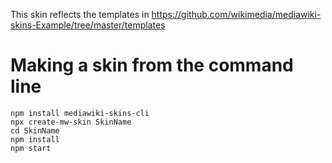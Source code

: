 This skin reflects the templates in https://github.com/wikimedia/mediawiki-skins-Example/tree/master/templates

# Making a skin from the command line

```
npm install mediawiki-skins-cli
npx create-mw-skin SkinName
cd SkinName
npm install
npm start
```
